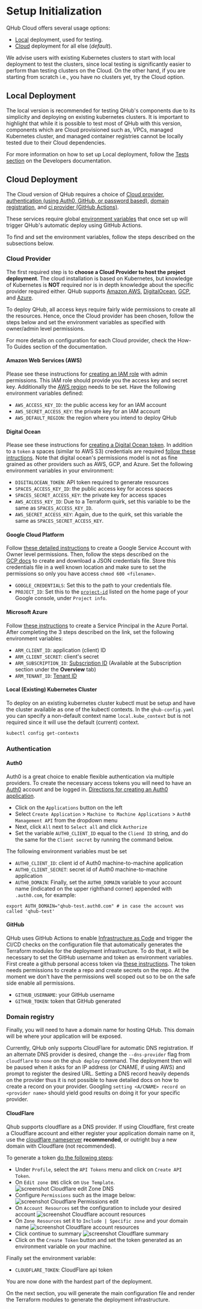 # Setup Initialization

QHub Cloud offers several usage options: 
+ [Local](../06_developers_contrib_guide/04_tests.md#local-testing) deployment, used for testing.
+ [Cloud](#cloud-deployment) deployment for all else (_default_).

We advise users with existing Kubernetes clusters to start with local
deployment to test the clusters, since local testing is significantly
easier to perform than testing clusters on the Cloud. On the other
hand, if you are starting from scratch i.e., you have no clusters yet,
try the Cloud option.

## Local Deployment

The local version is recommended for testing QHub's components due to
its simplicity and deploying on existing kubernetes clusters. It is
important to highlight that while it is possible to test most of QHub
with this version, components which are Cloud provisioned such as,
VPCs, managed Kubernetes cluster, and managed container registries
cannot be locally tested due to their Cloud dependencies.

For more information on how to set up Local deployment, follow the
[Tests section](../06_developers_contrib_guide/04_tests#local-testing)
on the Developers documentation.

## Cloud Deployment

The Cloud version of QHub requires a choice of [Cloud
provider](#cloud-provider), [authentication (using Auth0, GitHub, or
password based)](#authentication), [domain
registration](#domain-registry), and [ci provider (GitHub Actions)]().

These services require global [environment
variables](https://linuxize.com/post/how-to-set-and-list-environment-variables-in-linux/)
that once set up will trigger QHub's automatic deploy using GitHub
Actions.

To find and set the environment variables, follow the steps described
on the subsections below.

### Cloud Provider

The first required step is to **choose a Cloud Provider to host the
project deployment**. The cloud installation is based on Kubernetes,
but knowledge of Kubernetes is **NOT** required nor is in depth
knowledge about the specific provider required either. QHub supports
[Amazon AWS](#amazon-web-services-aws),
[DigitalOcean](#digital-ocean), [GCP](#google-cloud-platform), and
[Azure](#microsoft-azure).

To deploy QHub, all access keys require fairly wide permissions to
create all the resources. Hence, once the Cloud provider has been
chosen, follow the steps below and set the environment variables as
specified with owner/admin level permissions.

For more details on configuration for each Cloud provider, check the
How-To Guides section of the documentation.

#### Amazon Web Services (AWS)

Please see these instructions for [creating an IAM
role](https://docs.aws.amazon.com/IAM/latest/UserGuide/id_roles_create.html)
with admin permissions. This IAM role should provide you the access
key and secret key. Additionally the [AWS
region](https://docs.aws.amazon.com/AWSEC2/latest/UserGuide/using-regions-availability-zones.html)
needs to be set. Have the following environment variables defined:

 - `AWS_ACCESS_KEY_ID`: the public access key for an IAM account
 - `AWS_SECRET_ACCESS_KEY`: the private key for an IAM account
 - `AWS_DEFAULT_REGION`: the region where you intend to deploy QHub

#### Digital Ocean

Please see these instructions for [creating a Digital Ocean
token](https://www.digitalocean.com/docs/apis-clis/api/create-personal-access-token/). In
addition to a `token` a spaces (similar to AWS S3) credentials are
required [follow these
intructions](https://www.digitalocean.com/community/tutorials/how-to-create-a-digitalocean-space-and-api-key). Note
that digital ocean's permissions model is not as fine grained as other
providers such as AWS, GCP, and Azure. Set the following environment
variables in your environment:

- `DIGITALOCEAN_TOKEN`: API token required to generate resources
- `SPACES_ACCESS_KEY_ID`: the public access key for access spaces
- `SPACES_SECRET_ACCESS_KEY`: the private key for access spaces
- `AWS_ACCESS_KEY_ID`: Due to a Terraform quirk, set this variable to be the same as `SPACES_ACCESS_KEY_ID`.
- `AWS_SECRET_ACCESS_KEY`: Again, due to the quirk, set this variable the same as `SPACES_SECRET_ACCESS_KEY`.

#### Google Cloud Platform

Follow [these detailed instructions](https://cloud.google.com/iam/docs/creating-managing-service-accounts) to create a 
Google Service Account with Owner level permissions. Then, follow the steps described on the  
[GCP docs](https://cloud.google.com/iam/docs/creating-managing-service-account-keys#iam-service-account-keys-create-console)
to create and download a JSON credentials file. Store this credentials file in a well known location and make sure to set the permissions so only you have access `chmod 600 <filename>`.

- `GOOGLE_CREDENTIALS`: Set this to the path to your credentials file.
- `PROJECT_ID`: Set this to the [`project-id`](https://cloud.google.com/resource-manager/docs/creating-managing-projects) listed on the home page of your Google console, under `Project info`.

#### Microsoft Azure

Follow [these instructions](https://registry.terraform.io/providers/hashicorp/azurerm/latest/docs/guides/service_principal_client_secret#creating-a-service-principal-in-the-azure-portal) 
to create a Service Principal in the Azure Portal. After completing the 3 steps described on the link, set the following environment variables:

 - `ARM_CLIENT_ID`: application (client) ID
 - `ARM_CLIENT_SECRET`: client's secret
 - `ARM_SUBSCRIPTION_ID`: [Subscription ID](https://docs.microsoft.com/en-us/azure/media-services/latest/how-to-set-azure-subscription?tabs=portal) (Available at the Subscription section under the **Overview** tab)
 - `ARM_TENANT_ID`: [Tenant ID](https://docs.microsoft.com/en-us/azure/active-directory/fundamentals/active-directory-how-to-find-tenant)

#### Local (Existing) Kubernetes Cluster

To deploy on an existing kubernetes cluster kubectl must be setup and
have the cluster available as one of the kubectl contexts. In the
`qhub-config.yaml` you can specify a non-default context name
`local.kube_context` but is not required since it will use the default
(current) context.

```bash
kubectl config get-contexts
```

### Authentication

#### Auth0

Auth0 is a great choice to enable flexible authentication via multiple
providers. To create the necessary access tokens you will need to have
an [Auth0](https://auth0.com/) account and be logged in. [Directions
for creating an Auth0
application](https://auth0.com/docs/applications/set-up-an-application/register-machine-to-machine-applications).

- Click on the `Applications` button on the left
- Select `Create Application` > `Machine to Machine Applications` > `Auth0 Management API` from the dropdown menu
- Next, click `All` next to `Select all` and click `Authorize`
- Set the variable `AUTH0_CLIENT_ID` equal to the `Cliend ID` string, and do the same for the `Client secret` by running the command below.

The following environment variables must be set
  
 - `AUTH0_CLIENT_ID`: client id of Auth0 machine-to-machine application
 - `AUTH0_CLIENT_SECRET`: secret id of Auth0 machine-to-machine application
 - `AUTH0_DOMAIN`: Finally, set the `AUTH0_DOMAIN` variable to your account name (indicated on the upper righthand corner) appended with `.auth0.com`, for example:

```shell
export AUTH_DOMAIN="qhub-test.auth0.com" # in case the account was called 'qhub-test'
```

#### GitHub 

QHub uses GitHub Actions to enable [Infrastructure as
Code](https://en.wikipedia.org/wiki/Infrastructure_as_code) and
trigger the CI/CD checks on the configuration file that automatically
generates the Terraform modules for the deployment infrastructure. To
do that, it will be necessary to set the GitHub username and token as
environment variables. First create a github personal access token via
[these
instructions](https://docs.github.com/en/github/authenticating-to-github/creating-a-personal-access-token). The
token needs permissions to create a repo and create secrets on the
repo. At the moment we don't have the permissions well scoped out so
to be on the safe side enable all permissions.

 - `GITHUB_USERNAME`: your GitHub username
 - `GITHUB_TOKEN`: token that GitHub generated

### Domain registry

Finally, you will need to have a domain name for hosting QHub. This
domain will be where your application will be exposed.

Currently, QHub only supports CloudFlare for automatic DNS
registration. If an alternate DNS provider is desired, change the
`--dns-provider` flag from `cloudflare` to `none` on the `qhub deploy`
command. The deployment then will be paused when it asks for an IP
address (or CNAME, if using AWS) and prompt to register the desired
URL. Setting a DNS record heavily depends on the provider thus it is
not possible to have detailed docs on how to create a record on your
provider. Googling `setting <A/CNAME> record on <provider name>`
should yield good results on doing it for your specific provider.

#### CloudFlare

Qhub supports cloudflare as a DNS provider. If using Cloudflare, first
create a Cloudflare account and either register your application
domain name on it, use the [cloudflare
nameserver](https://support.cloudflare.com/hc/en-us/articles/205195708-Changing-your-domain-nameservers-to-Cloudflare)
**recommended**, or outright buy a new domain with Cloudflare (not
recommended).

To generate a token [do the following steps](https://developers.cloudflare.com/api/tokens/create):

- Under `Profile`, select the `API Tokens` menu and click on `Create API Token`.
- On `Edit zone DNS` click on `Use Template`.
![screenshot Cloudflare edit Zone DNS](../meta_images/cloudflare_auth_1.png)
- Configure `Permissions` such as the image below:
![screenshot Cloudflare Permissions edit](../meta_images/cloudflare_permissions_2.1.1.png)
- On `Account Resources` set the configuration to include your desired account
![screenshot Cloudflare account resources](../meta_images/cloudflare_account_resources_scr.png)  
- On `Zone Resources` set it to `Include | Specific zone` and your domain name
![screenshot Cloudflare account resources](../meta_images/cloudflare_zone_resources.png)
- Click continue to summary
![screenshot Cloudflare summary](../meta_images/cloudflare_summary.png)  
- Click on the `Create Token` button and set the token generated as an environment variable on your machine.

Finally set the environment variable:

 - `CLOUDFLARE_TOKEN`: CloudFlare api token

You are now done with the hardest part of the deployment.

On the next section, you will generate the main configuration file and
render the Terraform modules to generate the deployment
infrastructure.
